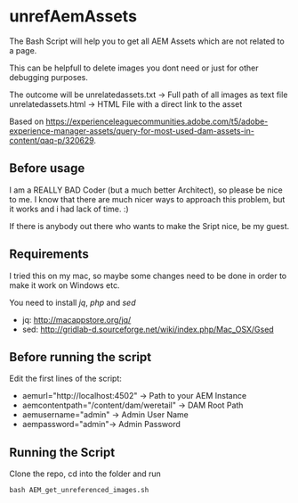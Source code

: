 # unrefAemAssets
The Bash Script will help you to get all AEM Assets which are not related to a page.

This can be helpfull to delete images you dont need or just for other debugging purposes.

The outcome will be 
unrelatedassets.txt -> Full path of all images as text file
unrelatedassets.html -> HTML File with a direct link to the asset

Based on https://experienceleaguecommunities.adobe.com/t5/adobe-experience-manager-assets/query-for-most-used-dam-assets-in-content/qaq-p/320629.

## Before usage
I am a REALLY BAD Coder (but a much better Architect), so please be nice to me. I know that there are much nicer ways to approach this problem, but it works and i had lack of time. :)

If there is anybody out there who wants to make the Sript nice, be my guest.

## Requirements
I tried this on my mac, so maybe some changes need to be done in order to make it work on Windows etc.

You need to install *jq*, *php* and *sed*
-   jq: http://macappstore.org/jq/
-   sed: http://gridlab-d.sourceforge.net/wiki/index.php/Mac_OSX/Gsed

## Before running the script
Edit the first lines of the script:

-   aemurl="http://localhost:4502" -> Path to your AEM Instance
-   aemcontentpath="/content/dam/weretail" -> DAM Root Path
-   aemusername="admin" -> Admin User Name
-   aempassword="admin"-> Admin Password 

## Running the Script
Clone the repo, cd into the folder and run

```
bash AEM_get_unreferenced_images.sh
```



